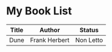 # My Book List

| Title | Author | Status | 
| --- | --- | --- | 
| Dune | Frank Herbert | Non Letto | 
